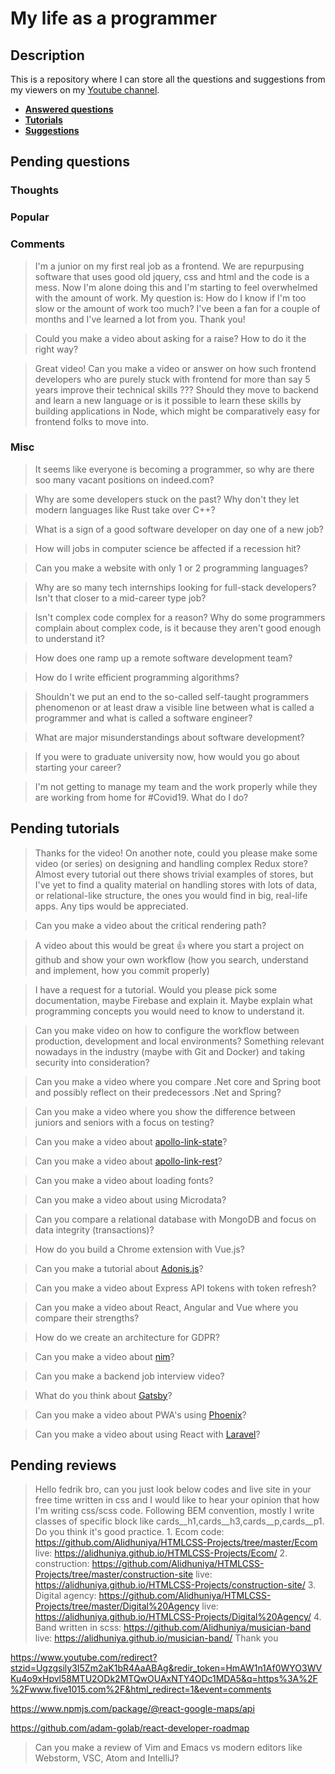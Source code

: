 # My life as a programmer

## Description

This is a repository where I can store all the 
questions and suggestions from my viewers on my [Youtube channel](https://www.youtube.com/user/Fidde12345).

* **[Answered questions](https://www.youtube.com/playlist?list=PLBAZWBMYeVYjXogYQDd1rwVI0c5YoioqU)**
* **[Tutorials](./tutorials.md)**
* **[Suggestions](./suggestions.md)**

## Pending questions

### Thoughts

### Popular

### Comments

> I'm a junior on my first real job as a frontend. We are repurpusing software that uses good old jquery, css and html and the code is a mess. Now I'm alone doing this and I'm starting to feel overwhelmed with the amount of work. My question is: How do I know if I'm too slow or the amount of work too much? I've been a fan for a couple of months and I've learned a lot from you. Thank you!

> Could you make a video about asking for a raise? How to do it the right way?

> Great video! Can you make a video or answer on how such frontend developers who are purely stuck with frontend for more than say 5 years improve their technical skills ??? Should they move to backend and learn a new language or is it possible to learn these skills by building applications in Node, which might be comparatively easy for frontend folks to move into.

### Misc

> It seems like everyone is becoming a programmer, so why are there soo many vacant positions on indeed.com?

> Why are some developers stuck on the past? Why don't they let modern languages like Rust take over C++?

> What is a sign of a good software developer on day one of a new job?

> How will jobs in computer science be affected if a recession hit?

> Can you make a website with only 1 or 2 programming languages?

> Why are so many tech internships looking for full-stack developers? Isn't that closer to a mid-career type job?

> Isn't complex code complex for a reason? Why do some programmers complain about complex code, is it because they aren't good enough to understand it?

> How does one ramp up a remote software development team?

> How do I write efficient programming algorithms?

> Shouldn't we put an end to the so-called self-taught programmers phenomenon or at least draw a visible line between what is called a programmer and what is called a software engineer?

> What are major misunderstandings about software development?

> If you were to graduate university now, how would you go about starting your career?

> I'm not getting to manage my team and the work properly while they are working from home for #Covid19. What do I do?

## Pending tutorials

> Thanks for the video! On another note, could you please make some video (or series) on designing and handling complex Redux store? Almost every tutorial out there shows trivial examples of stores, but I've yet to find a quality material on handling stores with lots of data, or relational-like structure, the ones you would find in big, real-life apps. Any tips would be appreciated.

> Can you make a video about the critical rendering path?

> A video about this would be great 👍 where you start a project on github and show your own workflow (how you search, understand and implement, how you commit properly) 

> I have a request for a tutorial. Would you please pick some documentation, maybe Firebase and explain it. Maybe explain what programming concepts you would need to know to understand it.

> Can you make video on how to configure the workflow between production, development and local environments? Something relevant nowadays in the industry (maybe with Git and Docker) and taking security into consideration?

> Can you make a video where you compare .Net core and Spring boot and possibly reflect on their predecessors .Net and Spring?

> Can you make a video where you show the difference between juniors and seniors with a focus on testing?

> Can you make a video about [apollo-link-state](https://www.apollographql.com/docs/link/links/state.html)?

> Can you make a video about [apollo-link-rest](https://www.apollographql.com/docs/link/links/rest.html)?

> Can you make a video about loading fonts?

> Can you make a video about using Microdata?

> Can you compare a relational database with MongoDB and focus on data integrity (transactions)?

> How do you build a Chrome extension with Vue.js?

> Can you make a tutorial about [Adonis.js](https://adonisjs.com/)?

> Can you make a video about Express API tokens with token refresh?

> Can you make a video about React, Angular and Vue where you compare their strengths?

> How do we create an architecture for GDPR?

> Can you make a video about [nim](https://nim-lang.org/)?

> Can you make a backend job interview video?

> What do you think about [Gatsby](https://www.gatsbyjs.org/docs/)?

> Can you make a video about PWA's using [Phoenix](http://phoenixframework.org)?

> Can you make a video about using React with [Laravel](https://laravel.com/)?

## Pending reviews

> Hello fedrik bro, can you just look below codes and live site in your free time written in css  and I would like to hear your opinion that how I'm writing css/scss code. Following BEM convention, mostly I write classes of specific block like cards__h1,cards__h3,cards__p,cards__p1. Do you think it's good practice. 1. Ecom code: https://github.com/Alidhuniya/HTMLCSS-Projects/tree/master/Ecom live: https://alidhuniya.github.io/HTMLCSS-Projects/Ecom/ 2. construction: https://github.com/Alidhuniya/HTMLCSS-Projects/tree/master/construction-site live:  https://alidhuniya.github.io/HTMLCSS-Projects/construction-site/ 3. Digital agency: https://github.com/Alidhuniya/HTMLCSS-Projects/tree/master/Digital%20Agency live:  https://alidhuniya.github.io/HTMLCSS-Projects/Digital%20Agency/ 4. Band written in scss:  https://github.com/Alidhuniya/musician-band live:  https://alidhuniya.github.io/musician-band/ Thank you

https://www.youtube.com/redirect?stzid=Ugzgsily3I5Zm2aK1bR4AaABAg&redir_token=HmAW1n1Af0WYO3WVKu4o9xHpvl58MTU2ODk2MTQwOUAxNTY4ODc1MDA5&q=https%3A%2F%2Fwww.five1015.com%2F&html_redirect=1&event=comments

https://www.npmjs.com/package/@react-google-maps/api

https://github.com/adam-golab/react-developer-roadmap

> Can you make a review of Vim and Emacs vs modern editors like Webstorm, VSC, Atom and IntelliJ?
